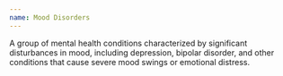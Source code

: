 ```yaml
---
name: Mood Disorders
---
```

A group of mental health conditions characterized by significant disturbances in mood, including depression, bipolar disorder, and other conditions that cause severe mood swings or emotional distress.
